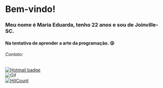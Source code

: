 # Bem-vindo!

### Meu nome é Maria Eduarda, tenho 22 anos e sou de Joinville-SC.
#### Na tentativa de aprender a arte da programação. :stuck_out_tongue_winking_eye:


###### _Contato:_
[![Hotmail badge](https://img.shields.io/badge/-Hotmail-0078D4?style=flat-square&logo=microsoft-outlook&logoColor=white&link=mailto:maria_eduardaboldt@hotmail.com)](mailto:maria_eduardaboldt@hotmail.com)
<br>
![Gif](https://pa1.narvii.com/6359/b48e95913c939e5ed99658931cb9e371992a4247_hq.gif)
<br>
[![HitCount](http://hits.dwyl.com/Dudaboldt/DudaBoldt.svg)](http://hits.dwyl.com/Dudaboldt/DudaBoldt)
